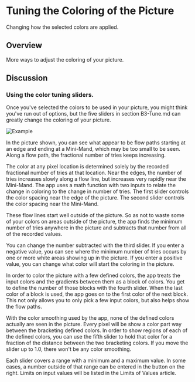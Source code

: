 # Tuning the Coloring of the Picture

Changing how the selected colors are applied.

## Overview

More ways to adjust the coloring of your picture.

## Discussion

### Using the color tuning sliders.

Once you've selected the colors to be used in your picture, you might think you've run out of options, but the five sliders in section B3-Tune.md can greatly change the coloring of your picture.

![Example](mandart2.jpg)

In the picture shown, you can see what appear to be flow paths starting at an edge and ending at a Mini-Mand, which may be too small to be seen.
Along a flow path, the fractional number of tries keeps increasing.

The color at any pixel location is determined solely by the recorded fractional number of tries at that location.
Near the edges, the number of tries increases slowly along a flow line, but increases very rapidly near the Mini-Mand.
The app uses a math function with two inputs to relate the change in coloring to the change in number of tries.
The first slider controls the color spacing near the edge of the picture.
The second slider controls the color spacing near the Mini-Mand.

These flow lines start well outside of the picture.
So as not to waste some of your colors on areas outside of the picture, the app finds the minimum number of tries anywhere in the picture and subtracts that number from  all of the recorded values.

You can change the number subtracted with the third slider.
If you enter a negative value, you can see where the minimum number of tries occurs by one or more white areas showing up in the picture.
If you enter a positive value, you can change what color will start the coloring in the picture.

In order to color the picture with a few defined colors, the app treats the input colors and the gradients between them as a block of colors.
You get to define the number of those blocks with the fourth slider.
When the last color of a block is used, the app goes on to the first color of the next block.
This not only allows you to only pick a few input colors, but also helps show the flow paths.

With the color smoothing used by the app, none of the defined colors actually are seen in the picture.
Every pixel will be show a color part way between the bracketing defined colors.
In order to show regions of each of the defined colors, you can use the fifth slider to hold that color for a fraction of the distance between the two bracketing colors.
If you move the slider up to 1.0, there won't be any color smoothing.

Each slider covers a range with a minimum and a maximum value.
In some cases, a number outside of that range can be entered in the button on the right.
Limits on input values will be listed in the Limits of Values article.


